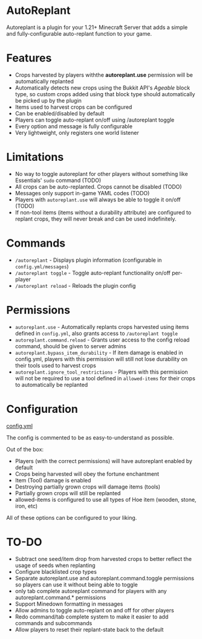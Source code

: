 # AutoReplant

Autoreplant is a plugin for your 1.21+ Minecraft Server that adds a simple and fully-configurable auto-replant function to your game.

# Features

* Crops harvested by players withthe **autoreplant.use** permission will be automatically replanted
* Automatically detects new crops using the Bukkit API's *Ageable* block type, so custom crops added using that block type should automatically be picked up by the plugin
* Items used to harvest crops can be configured
* Can be enabled/disabled by default
* Players can toggle auto-replant on/off using /autoreplant toggle
* Every option and message is fully configurable
* Very lightweight, only registers one world listener

# Limitations

* No way to toggle autoreplant for other players without something like Essentials' `sudo` command (TODO)
* All crops can be auto-replanted. Crops cannot be disabled (TODO)
* Messages only support in-game YAML codes (TODO)
* Players with `autoreplant.use` will always be able to toggle it on/off (TODO)
* If non-tool items (items without a durability attribute) are configured to replant crops, they will never break and can be used indefinitely.

# Commands

* `/autoreplant` - Displays plugin information (configurable in `config.yml/messages`)
* `/autoreplant toggle` - Toggle auto-replant functionality on/off per-player
* `/autoreplant reload` - Reloads the plugin config
# Permissions

* `autoreplant.use` - Automatically replants crops harvested using items defined in `config.yml`, also grants access to `/autoreplant toggle`
* `autoreplant.command.reload` - Grants user access to the config reload command, should be given to server admins
* `autoreplant.bypass_item_durability` - If item damage is enabled in config.yml, players with this permission will still not lose durability on their tools used to harvest crops
* `autoreplant.ignore_tool_restrictions` - Players with this permission will not be required to use a tool defined in `allowed-items` for their crops to automatically be replanted

# Configuration

[config.yml]([https://github.com/Vyladence/Autoreplant/blob/master/src/main/resources/config.yml](https://github.com/Vyladence/Autoreplant/blob/master/src/main/resources/config.yml))

The config is commented to be as easy-to-understand as possible.

Out of the box:

* Players (with the correct permissions) will have autoreplant enabled by default
* Crops being harvested will obey the fortune enchantment
* Item (Tool) damage is enabled
* Destroying partially grown crops will damage items (tools)
* Partially grown crops will still be replanted
* allowed-items is configured to use all types of Hoe item (wooden, stone, iron, etc)

All of these options can be configured to your liking.

# TO-DO

* Subtract one seed/item drop from harvested crops to better reflect the usage of seeds when replanting
* Configure blacklisted crop types
* Separate autoreplant.use and autoreplant.command.toggle permissions so players can use it without being able to toggle
* only tab complete autoreplant command for players with any autoreplant.command.* permissions
* Support Minedown formatting in messages
* Allow admins to toggle auto-replant on and off for other players
* Redo command/tab complete system to make it easier to add commands and subcommands
* Allow players to reset their replant-state back to the default
